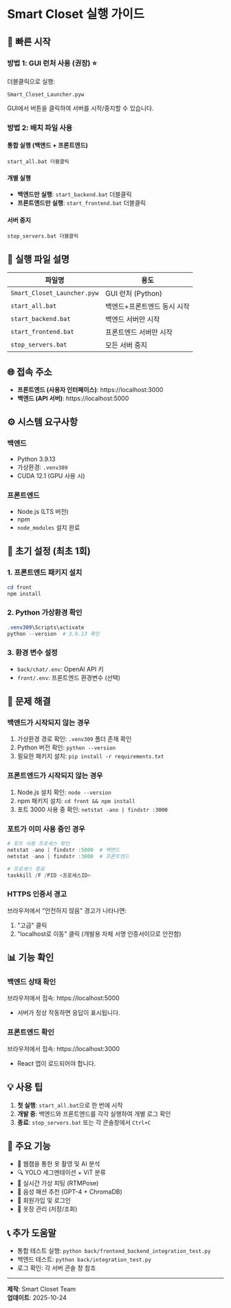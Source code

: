 # Smart Closet 실행 가이드

## 🚀 빠른 시작

### 방법 1: GUI 런처 사용 (권장) ⭐

더블클릭으로 실행:
```
Smart_Closet_Launcher.pyw
```

GUI에서 버튼을 클릭하여 서버를 시작/중지할 수 있습니다.

### 방법 2: 배치 파일 사용

#### 통합 실행 (백엔드 + 프론트엔드)
```
start_all.bat 더블클릭
```

#### 개별 실행
- **백엔드만 실행**: `start_backend.bat` 더블클릭
- **프론트엔드만 실행**: `start_frontend.bat` 더블클릭

#### 서버 중지
```
stop_servers.bat 더블클릭
```

## 📁 실행 파일 설명

| 파일명 | 용도 |
|--------|------|
| `Smart_Closet_Launcher.pyw` | GUI 런처 (Python) |
| `start_all.bat` | 백엔드+프론트엔드 동시 시작 |
| `start_backend.bat` | 백엔드 서버만 시작 |
| `start_frontend.bat` | 프론트엔드 서버만 시작 |
| `stop_servers.bat` | 모든 서버 중지 |

## 🌐 접속 주소

- **프론트엔드 (사용자 인터페이스)**: https://localhost:3000
- **백엔드 (API 서버)**: https://localhost:5000

## ⚙️ 시스템 요구사항

### 백엔드
- Python 3.9.13
- 가상환경: `.venv309`
- CUDA 12.1 (GPU 사용 시)

### 프론트엔드
- Node.js (LTS 버전)
- npm
- `node_modules` 설치 완료

## 🔧 초기 설정 (최초 1회)

### 1. 프론트엔드 패키지 설치
```powershell
cd front
npm install
```

### 2. Python 가상환경 확인
```powershell
.venv309\Scripts\activate
python --version  # 3.9.13 확인
```

### 3. 환경 변수 설정
- `back/chat/.env`: OpenAI API 키
- `front/.env`: 프론트엔드 환경변수 (선택)

## 🐛 문제 해결

### 백엔드가 시작되지 않는 경우
1. 가상환경 경로 확인: `.venv309` 폴더 존재 확인
2. Python 버전 확인: `python --version`
3. 필요한 패키지 설치: `pip install -r requirements.txt`

### 프론트엔드가 시작되지 않는 경우
1. Node.js 설치 확인: `node --version`
2. npm 패키지 설치: `cd front && npm install`
3. 포트 3000 사용 중 확인: `netstat -ano | findstr :3000`

### 포트가 이미 사용 중인 경우
```powershell
# 포트 사용 프로세스 확인
netstat -ano | findstr :5000  # 백엔드
netstat -ano | findstr :3000  # 프론트엔드

# 프로세스 종료
taskkill /F /PID <프로세스ID>
```

### HTTPS 인증서 경고
브라우저에서 "안전하지 않음" 경고가 나타나면:
1. "고급" 클릭
2. "localhost로 이동" 클릭
(개발용 자체 서명 인증서이므로 안전함)

## 📊 기능 확인

### 백엔드 상태 확인
브라우저에서 접속: https://localhost:5000
- 서버가 정상 작동하면 응답이 표시됩니다.

### 프론트엔드 확인
브라우저에서 접속: https://localhost:3000
- React 앱이 로드되어야 합니다.

## 💡 사용 팁

1. **첫 실행**: `start_all.bat`으로 한 번에 시작
2. **개발 중**: 백엔드와 프론트엔드를 각각 실행하여 개별 로그 확인
3. **종료**: `stop_servers.bat` 또는 각 콘솔창에서 `Ctrl+C`

## 🎯 주요 기능

- 📸 웹캠을 통한 옷 촬영 및 AI 분석
- 🔍 YOLO 세그멘테이션 + ViT 분류
- 👔 실시간 가상 피팅 (RTMPose)
- 🎤 음성 패션 추천 (GPT-4 + ChromaDB)
- 👤 회원가입 및 로그인
- 💾 옷장 관리 (저장/조회)

## 📞 추가 도움말

- 통합 테스트 실행: `python back/frontend_backend_integration_test.py`
- 백엔드 테스트: `python back/integration_test.py`
- 로그 확인: 각 서버 콘솔 창 참조

---

**제작**: Smart Closet Team  
**업데이트**: 2025-10-24
